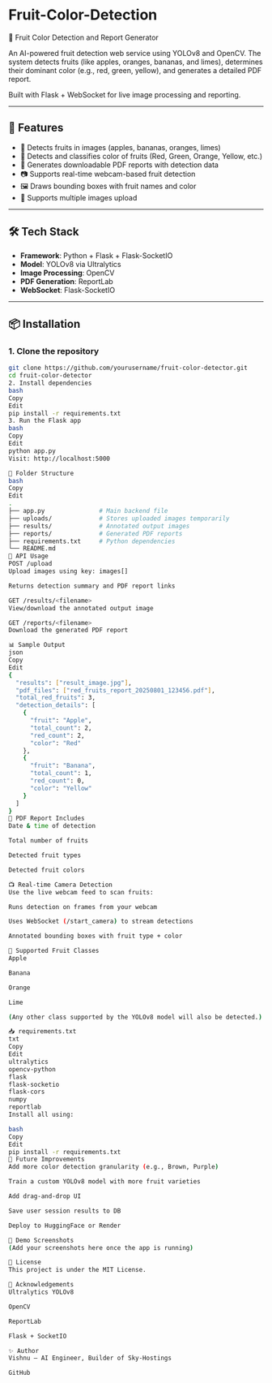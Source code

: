 # Fruit-Color-Detection

 🍎 Fruit Color Detection and Report Generator

An AI-powered fruit detection web service using YOLOv8 and OpenCV. The system detects fruits (like apples, oranges, bananas, and limes), determines their dominant color (e.g., red, green, yellow), and generates a detailed PDF report.

Built with Flask + WebSocket for live image processing and reporting.

---

## 📸 Features

- 🧠 Detects fruits in images (apples, bananas, oranges, limes)
- 🎨 Detects and classifies color of fruits (Red, Green, Orange, Yellow, etc.)
- 📑 Generates downloadable PDF reports with detection data
- 📷 Supports real-time webcam-based fruit detection
- 🖼 Draws bounding boxes with fruit names and color
- 🔄 Supports multiple images upload

---

## 🛠 Tech Stack

- **Framework**: Python + Flask + Flask-SocketIO
- **Model**: YOLOv8 via Ultralytics
- **Image Processing**: OpenCV
- **PDF Generation**: ReportLab
- **WebSocket**: Flask-SocketIO

---

## 📦 Installation

### 1. Clone the repository

```bash
git clone https://github.com/yourusername/fruit-color-detector.git
cd fruit-color-detector
2. Install dependencies
bash
Copy
Edit
pip install -r requirements.txt
3. Run the Flask app
bash
Copy
Edit
python app.py
Visit: http://localhost:5000

📂 Folder Structure
bash
Copy
Edit
.
├── app.py               # Main backend file
├── uploads/             # Stores uploaded images temporarily
├── results/             # Annotated output images
├── reports/             # Generated PDF reports
├── requirements.txt     # Python dependencies
└── README.md
🎯 API Usage
POST /upload
Upload images using key: images[]

Returns detection summary and PDF report links

GET /results/<filename>
View/download the annotated output image

GET /reports/<filename>
Download the generated PDF report

📊 Sample Output
json
Copy
Edit
{
  "results": ["result_image.jpg"],
  "pdf_files": ["red_fruits_report_20250801_123456.pdf"],
  "total_red_fruits": 3,
  "detection_details": [
    {
      "fruit": "Apple",
      "total_count": 2,
      "red_count": 2,
      "color": "Red"
    },
    {
      "fruit": "Banana",
      "total_count": 1,
      "red_count": 0,
      "color": "Yellow"
    }
  ]
}
📑 PDF Report Includes
Date & time of detection

Total number of fruits

Detected fruit types

Detected fruit colors

📺 Real-time Camera Detection
Use the live webcam feed to scan fruits:

Runs detection on frames from your webcam

Uses WebSocket (/start_camera) to stream detections

Annotated bounding boxes with fruit type + color

🍌 Supported Fruit Classes
Apple

Banana

Orange

Lime

(Any other class supported by the YOLOv8 model will also be detected.)

📥 requirements.txt
txt
Copy
Edit
ultralytics
opencv-python
flask
flask-socketio
flask-cors
numpy
reportlab
Install all using:

bash
Copy
Edit
pip install -r requirements.txt
🔮 Future Improvements
Add more color detection granularity (e.g., Brown, Purple)

Train a custom YOLOv8 model with more fruit varieties

Add drag-and-drop UI

Save user session results to DB

Deploy to HuggingFace or Render

📸 Demo Screenshots
(Add your screenshots here once the app is running)

📜 License
This project is under the MIT License.

🙌 Acknowledgements
Ultralytics YOLOv8

OpenCV

ReportLab

Flask + SocketIO

✨ Author
Vishnu – AI Engineer, Builder of Sky-Hostings

GitHub
